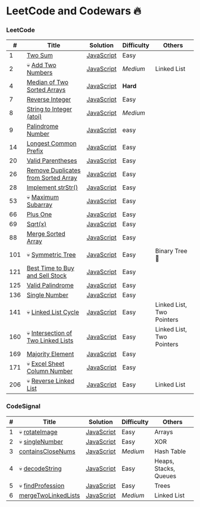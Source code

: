 # LeetCode and Codewars 🔥

### LeetCode

| # | Title | Solution | Difficulty |Others|
|---| ----- | -------- | ---------- |---------|
|1|[Two Sum](https://leetcode.com/problems/two-sum/)|[JavaScript](https://github.com/taishikato/leetcode/blob/master/problems/1.two-sum.md)|Easy|
|2|:skull: [Add Two Numbers](https://leetcode.com/problems/add-two-numbers/)|[JavaScript](https://github.com/taishikato/leetcode/blob/master/problems/2.add-two-numbers.md)|*Medium*|Linked List|
|4|[Median of Two Sorted Arrays](https://leetcode.com/problems/median-of-two-sorted-arrays/)|[JavaScript](https://github.com/taishikato/leetcode/blob/master/problems/4.median-of-two-sorted-arrays.md)|**Hard**|
|7|[Reverse Integer](https://leetcode.com/problems/reverse-integer/)|[JavaScript](https://github.com/taishikato/leetcode/blob/master/problems/7.reverse-integer.md)|Easy|
|8|[String to Integer (atoi)](https://leetcode.com/problems/string-to-integer-atoi/)|[JavaScript](https://github.com/taishikato/leetcode/blob/master/problems/8.string-to-integer-atoi.md)|*Medium*|
|9|[Palindrome Number](hhttps://leetcode.com/problems/palindrome-number/)|[JavaScript](https://github.com/taishikato/leetcode/blob/master/problems/9.palindrome-number.md)|easy|
|14|[Longest Common Prefix](https://leetcode.com/problems/longest-common-prefix/)|[JavaScript](https://github.com/taishikato/leetcode/blob/master/problems/14.longest-common-prefix.md)|Easy|
|20|[Valid Parentheses](https://leetcode.com/problems/valid-parentheses/)|[JavaScript](https://github.com/taishikato/leetcode/blob/master/problems/20.valid-parentheses.md)|Easy|
|26|[Remove Duplicates from Sorted Array](https://leetcode.com/problems/remove-duplicates-from-sorted-array/)|[JavaScript](https://github.com/taishikato/leetcode/blob/master/problems/26.remove-duplicates-from-sorted-array.md)|Easy|
|28|[Implement strStr()](https://leetcode.com/problems/implement-strstr/)|[JavaScript](https://github.com/taishikato/leetcode/blob/master/problems/28.implement-strstr.md)|Easy|
|53|:skull: [Maximum Subarray](https://leetcode.com/problems/maximum-subarray/)|[JavaScript](https://github.com/taishikato/leetcode/blob/master/problems/53.maximum-subarray.md)|Easy|
|66|[Plus One](https://leetcode.com/problems/plus-one/)|[JavaScript](https://github.com/taishikato/leetcode/blob/master/problems/66.plus-one.md)|Easy|
|69|[Sqrt(x)](https://leetcode.com/problems/sqrtx/)|[JavaScript](https://github.com/taishikato/leetcode/blob/master/problems/69.sqrtx.md)|Easy|
|88|[Merge Sorted Array](https://leetcode.com/problems/merge-sorted-array/)|[JavaScript](https://github.com/taishikato/leetcode/blob/master/problems/88.merge-sorted-array.md)|Easy|
|101|:skull: [Symmetric Tree](https://leetcode.com/problems/symmetric-tree/)|[JavaScript](https://github.com/taishikato/leetcode/blob/master/problems/101.symmetric-tree.md)|Easy|Binary Tree🌳|
|121|[Best Time to Buy and Sell Stock](https://leetcode.com/problems/best-time-to-buy-and-sell-stock/)|[JavaScript](https://github.com/taishikato/leetcode/blob/master/problems/121.best-time-to-buy-and-sell-stoc.md)|Easy|
|125|[Valid Palindrome](https://leetcode.com/problems/valid-palindrome/)|[JavaScript](https://github.com/taishikato/leetcode/blob/master/problems/125.valid-palindrome.md)|Easy|
|136|[Single Number](https://leetcode.com/problems/single-number/)|[JavaScript](https://github.com/taishikato/leetcode/blob/master/problems/136.single-number.md)|Easy|
|141|:skull: [Linked List Cycle](https://leetcode.com/problems/linked-list-cycle/)|[JavaScript](https://github.com/taishikato/leetcode/blob/master/problems/141.linked-list-cycle.md)|Easy|Linked List, Two Pointers|
|160|:skull: [Intersection of Two Linked Lists](https://leetcode.com/problems/intersection-of-two-linked-lists/)|[JavaScript](https://github.com/taishikato/leetcode/blob/master/problems/160.intersection-of-two-linked-lists.md)|Easy|Linked List, Two Pointers|
|169|[Majority Element](https://leetcode.com/problems/majority-element/)|[JavaScript](https://github.com/taishikato/leetcode/blob/master/problems/169.majority-element.md)|Easy|
|171|:skull: [Excel Sheet Column Number](https://leetcode.com/problems/excel-sheet-column-number/)|[JavaScript](https://github.com/taishikato/leetcode/blob/master/problems/171.excel-sheet-column-number.md)|Easy|
|206|:skull: [Reverse Linked List](https://leetcode.com/problems/reverse-linked-list/)|[JavaScript](https://github.com/taishikato/leetcode/blob/master/problems/206.reverse-linked-list.md)|Easy|Linked List|

### CodeSignal
| # | Title | Solution | Difficulty |Others|
|---| ----- | -------- | ---------- |---------|
|1|:skull: [rotateImage](https://app.codesignal.com/interview-practice/task/5A8jwLGcEpTPyyjTB/drafts)|[JavaScript](https://github.com/taishikato/leetcode/blob/master/codesignal/rotateImage.md)|Easy|Arrays|
|2|:skull: [singleNumber](https://app.codesignal.com/interview-practice/task/APDXraJZYfPSYqQMJ/description)|[JavaScript](https://github.com/taishikato/leetcode/blob/master/codesignal/singleNumber.md)|Easy|XOR|
|3|[containsCloseNums](https://app.codesignal.com/interview-practice/task/njfXsvjRthFKmMwLC/description)|[JavaScript](https://github.com/taishikato/leetcode/blob/master/codesignal/containsCloseNums.md)|*Medium*|Hash Table|
|4|:skull: [decodeString](https://app.codesignal.com/interview-practice/task/dYCH8sdnxGf5aGkez/description)|[JavaScript](https://github.com/taishikato/leetcode/blob/master/codesignal/decodeString.md)|Easy|Heaps, Stacks, Queues|
|5|:skull: [findProfession](https://app.codesignal.com/interview-practice/task/FwAR7koSB3uYYsqDp/description)|[JavaScript](https://github.com/taishikato/leetcode/blob/master/codesignal/findProfession.md)|Easy|Trees|
|6|[mergeTwoLinkedLists](https://app.codesignal.com/interview-practice/task/6rE3maCQwrZS3Mm2H/description)|[JavaScript](https://github.com/taishikato/leetcode/blob/master/codesignal/mergeTwoLinkedLists.md)|*Medium*|Linked List|
